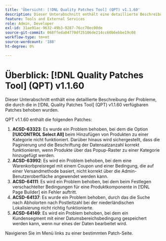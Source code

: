 ```yaml
---
title: 'Übersicht: [!DNL Quality Patches Tool] (QPT) v1.1.60'
description: Dieser Unterabschnitt enthält eine detaillierte Beschreibung der Probleme, die durch die in Version 1.1.60  [!DNL Quality Patches Tool]  Patches behoben wurden.
feature: Tools and External Services
role: Admin, Developer
exl-id: 31ae91ac-9632-49b3-9287-76cc70ec00de
source-git-commit: 068ffeda04770df25106de214cc60b6ebbe19c08
workflow-type: tm+mt
source-wordcount: '188'
ht-degree: 0%

---
```


# Überblick: [!DNL Quality Patches Tool] (QPT) v1.1.60

Dieser Unterabschnitt enthält eine detaillierte Beschreibung der Probleme, die durch die in [!DNL Quality Patches Tool] (QPT) v1.1.60 verfügbaren Patches behoben wurden.

QPT v1.1.60 enthält die folgenden Patches:

1. **ACSD-63323**: Es wurde ein Problem behoben, bei dem die Option **[!UICONTROL Select All]** beim Hinzufügen von Produkten zu einer Kategorie nicht funktioniert. Darüber hinaus wird sichergestellt, dass die Paginierung und die Beschriftung der Datensatzanzahl korrekt funktionieren, wenn Produkte über das Popup-Raster zu einer Kategorie hinzugefügt werden.
1. **ACSD-63992**: Es wird ein Problem behoben, bei dem eine Warenkorbpreisregel mit einem Coupon und einer Bedingung, die auf einer Versandmethode basiert, nicht korrekt über die Admin-Benutzeroberfläche angewendet werden kann.
1. **ACSD-64111**: Es wird ein Problem behoben, bei dem beim Festlegen verschachtelter Bedingungen für eine Produktkomponente in [!DNL Page Builder] ein Fehler auftritt.
1. **ACSD-64137**: Es wurde ein Problem behoben, durch das die Suche nach Abholorten nach Postleitzahl bei der niederländischen Lokalisierung nicht richtig funktionierte.
1. **ACSD-64149**: Es wird ein Problem behoben, bei dem ein Kundensegment mit einer Datumsbereichsbedingung gespeichert werden kann, wenn nur eines der Daten bearbeitet wird.

Navigieren Sie im Menü links zu einer bestimmten Patch-Seite.

